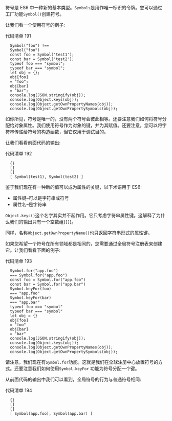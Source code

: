 符号是 ES6 中一种新的基本类型。`Symbols`是用作唯一标识的令牌。您可以通过工厂功能`Symbol()`创建符号。

让我们看一个使用符号的例子:

代码清单 191

```
  Symbol("foo") !==
  Symbol("foo")
  const foo = Symbol('test1');
  const bar = Symbol('test2');
  typeof foo === "symbol";
  typeof bar === "symbol";
  let obj = {};
  obj[foo]
  = "foo";
  obj[bar]
  = "bar";
  console.log(JSON.stringify(obj));
  console.log(Object.keys(obj));
  console.log(Object.getOwnPropertyNames(obj));
  console.log(Object.getOwnPropertySymbols(obj));

```

如你所见，符号是唯一的，没有两个符号会彼此相等。还要注意我们如何将符号分配给对象属性。我们使用符号作为对象的键，并为其赋值。还要注意，您可以将字符串传递给符号的构造函数，但它仅用于调试目的。

让我们看看前面代码的输出:

代码清单 192

```
  {}
  []
  []
  [ Symbol(test1), Symbol(test2) ]

```

鉴于我们现在有一种新的值可以成为属性的关键，以下术语用于 ES6:

*   属性键–可以是字符串或符号
*   属性名–是字符串

`Object.keys()`这个名字其实并不起作用。它只考虑字符串属性键。这解释了为什么我们的输出只有一个空数组(`[]`)。

同样，名称`Object.getOwnPropertyName()`也只返回字符串形式的属性键。

如果您希望一个符号在所有领域都是相同的，您需要通过全局符号注册表来创建它。让我们看看下面的例子:

代码清单 193

```
  Symbol.for("app.foo")
  === Symbol.for("app.foo")
  const foo = Symbol.for("app.foo")
  const bar = Symbol.for("app.bar")
  Symbol.keyFor(foo)
  === "app.foo"
  Symbol.keyFor(bar)
  === "app.bar"
  typeof foo === "symbol"
  typeof bar === "symbol"
  let obj = {}
  obj[foo]
  = "foo"
  obj[bar]
  = "bar"
  console.log(JSON.stringify(obj));
  console.log(Object.keys(obj));
  console.log(Object.getOwnPropertyNames(obj));
  console.log(Object.getOwnPropertySymbols(obj));

```

请注意，我们现在有`Symbol.for`功能。这就是我们在全球注册中心放置符号的方式。还要注意我们如何使用`Symbol.keyFor` 功能为符号分配一个键。

从前面代码的输出中我们可以看到，全局符号的行为与普通符号相同:

代码清单 194

```
  {}
  []
  []
  [ Symbol(app.foo), Symbol(app.bar) ]

```